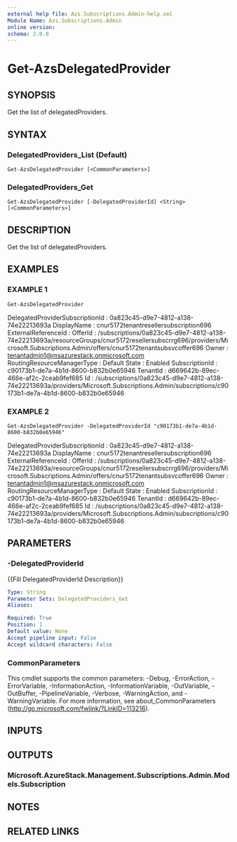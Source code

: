 ```yaml
---
external help file: Azs.Subscriptions.Admin-help.xml
Module Name: Azs.Subscriptions.Admin
online version:
schema: 2.0.0
---
```


# Get-AzsDelegatedProvider

## SYNOPSIS
Get the list of delegatedProviders.

## SYNTAX

### DelegatedProviders_List (Default)
```
Get-AzsDelegatedProvider [<CommonParameters>]
```

### DelegatedProviders_Get
```
Get-AzsDelegatedProvider [-DelegatedProviderId] <String> [<CommonParameters>]
```

## DESCRIPTION
Get the list of delegatedProviders.

## EXAMPLES

### EXAMPLE 1
```
Get-AzsDelegatedProvider
```

DelegatedProviderSubscriptionId : 0a823c45-d9e7-4812-a138-74e22213693a
        DisplayName                     : cnur5172tenantresellersubscription696
        ExternalReferenceId             : 
        OfferId                         : /subscriptions/0a823c45-d9e7-4812-a138-74e22213693a/resourceGroups/cnur5172resellersubscrrg696/providers/Microsoft.Subscriptions.Admin/offers/cnur5172tenantsubsvcoffer696
        Owner                           : tenantadmin1@msazurestack.onmicrosoft.com
        RoutingResourceManagerType      : Default
        State                           : Enabled
        SubscriptionId                  : c90173b1-de7a-4b1d-8600-b832b0e65946
        TenantId                        : d669642b-89ec-466e-af2c-2ceab9fef685
        Id                              : /subscriptions/0a823c45-d9e7-4812-a138-74e22213693a/providers/Microsoft.Subscriptions.Admin/subscriptions/c90173b1-de7a-4b1d-8600-b832b0e65946

### EXAMPLE 2
```
Get-AzsDelegatedProvider -DelegatedProviderId "c90173b1-de7a-4b1d-8600-b832b0e65946"
```

DelegatedProviderSubscriptionId : 0a823c45-d9e7-4812-a138-74e22213693a
DisplayName                     : cnur5172tenantresellersubscription696
ExternalReferenceId             : 
OfferId                         : /subscriptions/0a823c45-d9e7-4812-a138-74e22213693a/resourceGroups/cnur5172resellersubscrrg696/providers/Microsoft.Subscriptions.Admin/offers/cnur5172tenantsubsvcoffer696
Owner                           : tenantadmin1@msazurestack.onmicrosoft.com
RoutingResourceManagerType      : Default
State                           : Enabled
SubscriptionId                  : c90173b1-de7a-4b1d-8600-b832b0e65946
TenantId                        : d669642b-89ec-466e-af2c-2ceab9fef685
Id                              : /subscriptions/0a823c45-d9e7-4812-a138-74e22213693a/providers/Microsoft.Subscriptions.Admin/subscriptions/c90173b1-de7a-4b1d-8600-b832b0e65946

## PARAMETERS

### -DelegatedProviderId
{{Fill DelegatedProviderId Description}}

```yaml
Type: String
Parameter Sets: DelegatedProviders_Get
Aliases:

Required: True
Position: 1
Default value: None
Accept pipeline input: False
Accept wildcard characters: False
```

### CommonParameters
This cmdlet supports the common parameters: -Debug, -ErrorAction, -ErrorVariable, -InformationAction, -InformationVariable, -OutVariable, -OutBuffer, -PipelineVariable, -Verbose, -WarningAction, and -WarningVariable.
For more information, see about_CommonParameters (http://go.microsoft.com/fwlink/?LinkID=113216).

## INPUTS

## OUTPUTS

### Microsoft.AzureStack.Management.Subscriptions.Admin.Models.Subscription

## NOTES

## RELATED LINKS
